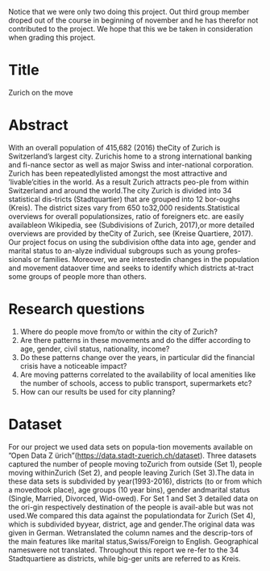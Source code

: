 Notice that we were only two doing this project. Out third group member droped out of the course in beginning of november and he has therefor not contributed to the project. We hope that this we be taken in consideration when grading this project. 
# Title
Zurich on the move
# Abstract
With an overall population of 415,682 (2016) theCity of Zurich is Switzerland’s largest city. Zurichis home to a strong international banking and fi-nance  sector  as  well  as  major  Swiss  and  inter-national corporation.  Zurich has been repeatedlylisted  amongst  the  most  attractive  and  ’livable’cities in the world. As a result Zurich attracts peo-ple from within Switzerland and around the world.The city Zurich is divided into 34 statistical dis-tricts (Stadtquartier) that are grouped into 12 bor-oughs (Kreis).  The district sizes vary from 650 to32,000 residents.Statistical   overviews   for   overall   populationsizes, ratio of foreigners etc.  are easily availableon Wikipedia, see (Subdivisions of Zurich, 2017),or  more  detailed  overviews  are  provided  by  theCity of Zurich, see (Kreise  Quartiere, 2017). Our  project  focus  on  using  the  subdivision  ofthe data into age, gender and marital status to an-alyze individual subgroups such as young profes-sionals or families.   Moreover,  we are interestedin changes in the population and movement dataover time and seeks to identify which districts at-tract some groups of people more than others.

# Research questions
1) Where do people move from/to or within the city of Zurich? 
2) Are there patterns in these movements and do the differ according to age, gender, civil status, nationality, income? 
3) Do these patterns change over the years, in particular did the financial crisis have a noticeable impact?
4) Are moving patterns correlated to the availability of local amenities like the number of schools, access to public transport, supermarkets etc? 
5) How can our results be used for city planning?


# Dataset
For  our  project  we  used  data  sets  on  popula-tion movements available on ”Open Data Z ̈urich”(https://data.stadt-zuerich.ch/dataset).   Three datasets  captured  the  number  of  people  moving  toZurich from outside (Set 1), people moving withinZurich (Set 2), and people leaving Zurich (Set 3).The data in these data sets is subdivided by year(1993-2016), districts (to or from which a movedtook place), age groups (10 year bins), gender andmarital  status  (Single,  Married,  Divorced,  Wid-owed). For Set 1 and Set 3 detailed data on the ori-gin respectively destination of the people is avail-able but was not used.We  compared  this  data  against  the  populationdata  for  Zurich  (Set  4),  which  is  subdivided  byyear, district, age and gender.The  original  data  was  given  in  German.   Wetranslated  the  column  names  and  the  descrip-tors   of   the   main   features   like   marital   status,Swiss/Foreign  to  English.    Geographical  nameswere not translated. Throughout this report we re-fer to the 34 Stadtquartiere as districts, while big-ger units are referred to as Kreis.


